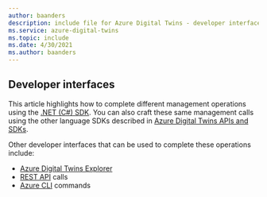```yaml
---
author: baanders
description: include file for Azure Digital Twins - developer interfaces for managing instance
ms.service: azure-digital-twins
ms.topic: include
ms.date: 4/30/2021
ms.author: baanders
---
```


## Developer interfaces

This article highlights how to complete different management operations using the [.NET (C#) SDK](/dotnet/api/overview/azure/resourcemanager.digitaltwins-readme). You can also craft these same management calls using the other language SDKs described in [Azure Digital Twins APIs and SDKs](../articles/digital-twins/concepts-apis-sdks.md).

Other developer interfaces that can be used to complete these operations include:
* [Azure Digital Twins Explorer](../articles/digital-twins/concepts-azure-digital-twins-explorer.md)
* [REST API](/rest/api/azure-digitaltwins/) calls
* [Azure CLI](/cli/azure/dt) commands

